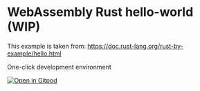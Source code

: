 # WebAssembly Rust hello-world (WIP)

This example is taken from: https://doc.rust-lang.org/rust-by-example/hello.html

One-click development environment

[![Open in Gitpod](https://gitpod.io/button/open-in-gitpod.svg)](https://gitpod.io/#https://github.com/haraldreingruber/webassembly-rust-hello-world)
